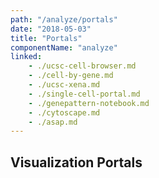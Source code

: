 ```yaml
---
path: "/analyze/portals"
date: "2018-05-03"
title: "Portals"
componentName: "analyze"
linked:
    - ./ucsc-cell-browser.md
    - ./cell-by-gene.md
    - ./ucsc-xena.md
    - ./single-cell-portal.md
    - ./genepattern-notebook.md   
    - ./cytoscape.md
    - ./asap.md  
---
```


## Visualization Portals
